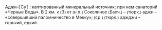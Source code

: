 ---
---

Аджи-⟦Су⟧
: каптированный минеральный источник; при нем санаторий «Черные Воды». В 2 км. к ⦅З⦆ от ⦅н.п.⦆ Соколиное ⦅Бахч.⦆ – ⦅тюрк.⦆ аджи – «совершивший паломничество в Мекку»; ⦅ср.⦆ ⦅тюрк.⦆ аджджи – горький, едкий.
